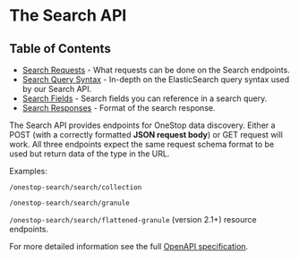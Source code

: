 # The Search API
## Table of Contents
- [Search Requests](search-requests) - What requests can be done on the Search endpoints.
- [Search Query Syntax](search-query-syntax) - In-depth on the ElasticSearch query syntax used by our Search API.
- [Search Fields](search-fields) - Search fields you can reference in a search query.
- [Search Responses](search-responses) - Format of the search response.

The Search API provides endpoints for OneStop data discovery. Either a POST (with a correctly formatted **JSON request body**) or GET request  will work. All three endpoints expect the same request schema format to be used but return data of the type in the URL.

Examples:

`/onestop-search/search/collection`

`/onestop-search/search/granule`

`/onestop-search/search/flattened-granule` (version 2.1+) resource endpoints.


For more detailed information see the full [OpenAPI specification](/static/openapi.yaml).


